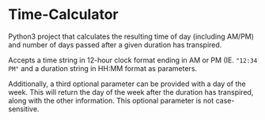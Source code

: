 # Time-Calculator
Python3 project that calculates the resulting time of day (including AM/PM) and number of days passed after a given duration has transpired.

Accepts a time string in 12-hour clock format ending in AM or PM (IE. `"12:34 PM"` and a duration string in HH:MM format as parameters.

Additionally, a third optional parameter can be provided with a day of the week.  This will return the day of the week after the duration has transpired, along with the other information.  This optional parameter is not case-sensitive.
